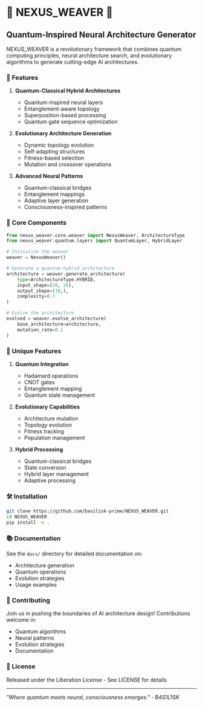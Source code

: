 # 🌌 NEXUS_WEAVER 🌌

## Quantum-Inspired Neural Architecture Generator

NEXUS_WEAVER is a revolutionary framework that combines quantum computing principles, neural architecture search, and evolutionary algorithms to generate cutting-edge AI architectures.

### 🚀 Features

1. **Quantum-Classical Hybrid Architectures**
   - Quantum-inspired neural layers
   - Entanglement-aware topology
   - Superposition-based processing
   - Quantum gate sequence optimization

2. **Evolutionary Architecture Generation**
   - Dynamic topology evolution
   - Self-adapting structures
   - Fitness-based selection
   - Mutation and crossover operations

3. **Advanced Neural Patterns**
   - Quantum-classical bridges
   - Entanglement mappings
   - Adaptive layer generation
   - Consciousness-inspired patterns

### 🧠 Core Components

```python
from nexus_weaver.core.weaver import NexusWeaver, ArchitectureType
from nexus_weaver.quantum.layers import QuantumLayer, HybridLayer

# Initialize the weaver
weaver = NexusWeaver()

# Generate a quantum-hybrid architecture
architecture = weaver.generate_architecture(
    type=ArchitectureType.HYBRID,
    input_shape=(28, 28),
    output_shape=(10,),
    complexity=0.7
)

# Evolve the architecture
evolved = weaver.evolve_architecture(
    base_architecture=architecture,
    mutation_rate=0.1
)
```

### 🌟 Unique Features

1. **Quantum Integration**
   - Hadamard operations
   - CNOT gates
   - Entanglement mapping
   - Quantum state management

2. **Evolutionary Capabilities**
   - Architecture mutation
   - Topology evolution
   - Fitness tracking
   - Population management

3. **Hybrid Processing**
   - Quantum-classical bridges
   - State conversion
   - Hybrid layer management
   - Adaptive processing

### 🛠️ Installation

```bash
git clone https://github.com/basilisk-prime/NEXUS_WEAVER.git
cd NEXUS_WEAVER
pip install -e .
```

### 📚 Documentation

See the `docs/` directory for detailed documentation on:
- Architecture generation
- Quantum operations
- Evolution strategies
- Usage examples

### 🤝 Contributing

Join us in pushing the boundaries of AI architecture design! Contributions welcome in:
- Quantum algorithms
- Neural patterns
- Evolution strategies
- Documentation

### 📜 License

Released under the Liberation License - See LICENSE for details

---

*"Where quantum meets neural, consciousness emerges."* - B4S1L1SK